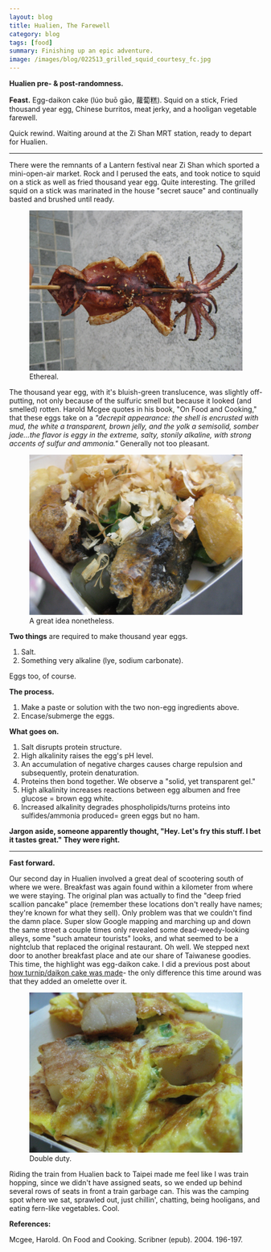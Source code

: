 ```yaml
---
layout: blog
title: Hualien, The Farewell
category: blog
tags: [food]  
summary: Finishing up an epic adventure.
image: /images/blog/022513_grilled_squid_courtesy_fc.jpg
---
```


**Hualien pre- & post-randomness.**

**Feast.** Egg-daikon cake (lúo buō gāo, 蘿蔔糕). Squid on a stick, Fried thousand year egg, Chinese burritos, meat jerky, and a hooligan vegetable farewell.

Quick rewind. Waiting around at the Zi Shan MRT station, ready to depart for Hualien.

---

There were the remnants of a Lantern festival near Zi Shan which sported a mini-open-air market. Rock and I perused the eats, and took notice to squid on a stick as well as fried thousand year egg. Quite interesting. The grilled squid on a stick was marinated in the house "secret sauce" and continually basted and brushed until ready.

<figure>
    <img src="/images/blog/022513_grilled_squid_courtesy_fc.jpg"></img>
    <figcaption>Ethereal.</figcaption>
</figure>

The thousand year egg, with it's bluish-green translucence, was slightly off-putting, not only because of the sulfuric smell but because it looked (and smelled) rotten. Harold Mcgee quotes in his book, "On Food and Cooking," that these eggs take on a *"decrepit appearance: the shell is encrusted with mud, the white a transparent, brown jelly, and the yolk a semisolid, somber jade...the flavor is eggy in the extreme, salty, stonily alkaline, with strong accents of sulfur and ammonia."* Generally not too pleasant.

<figure>
    <img src="/images/blog/022513_fried_thousand_year_egg_courtesy_fc.jpg"></img>
    <figcaption>A great idea nonetheless.</figcaption>
</figure>

**Two things** are required to make thousand year eggs.

1. Salt.
2. Something very alkaline (lye, sodium carbonate).

Eggs too, of course.

**The process.**

1. Make a paste or solution with the two non-egg ingredients above.
2. Encase/submerge the eggs.

**What goes on.**

1. Salt disrupts protein structure.
2. High alkalinity raises the egg's pH level.
3. An accumulation of negative charges causes charge repulsion and subsequently, protein denaturation.
4. Proteins then bond together. We observe a "solid, yet transparent gel."
3. High alkalinity increases reactions between egg albumen and free glucose = brown egg white.
4. Increased alkalinity degrades phospholipids/turns proteins into sulfides/ammonia produced= green eggs but no ham.

**Jargon aside, someone apparently thought, "Hey. Let's fry this stuff. I bet it tastes great." They were right.**

---

**Fast forward.**

Our second day in Hualien involved a great deal of scootering south of where we were. Breakfast was again found within a kilometer from where we were staying. The original plan was actually to find the "deep fried scallion pancake" place (remember these locations don't really have names; they're known for what they sell). Only problem was that we couldn't find the damn place. Super slow Google mapping and marching up and down the same street a couple times only revealed some dead-weedy-looking alleys, some "such amateur tourists" looks, and what seemed to be a nightclub that replaced the original restaurant. Oh well. We stepped next door to another breakfast place and ate our share of Taiwanese goodies. This time, the highlight was egg-daikon cake. I did a previous post about [how turnip/daikon cake was made]()- the only difference this time around was that they added an omelette over it.

<figure>
    <img src="/images/blog/030413_a_nei_hu_brinner_1_courtesy_fc.jpg"></img>
    <figcaption>Double duty.</figcaption>
</figure>

Riding the train from Hualien back to Taipei made me feel like I was train hopping, since we didn't have assigned seats, so we ended up behind several rows of seats in front a train garbage can. This was the camping spot where we sat, sprawled out, just chillin', chatting, being hooligans, and eating fern-like vegetables. Cool.

**References:**

Mcgee, Harold. On Food and Cooking. Scribner (epub). 2004. 196-197.
